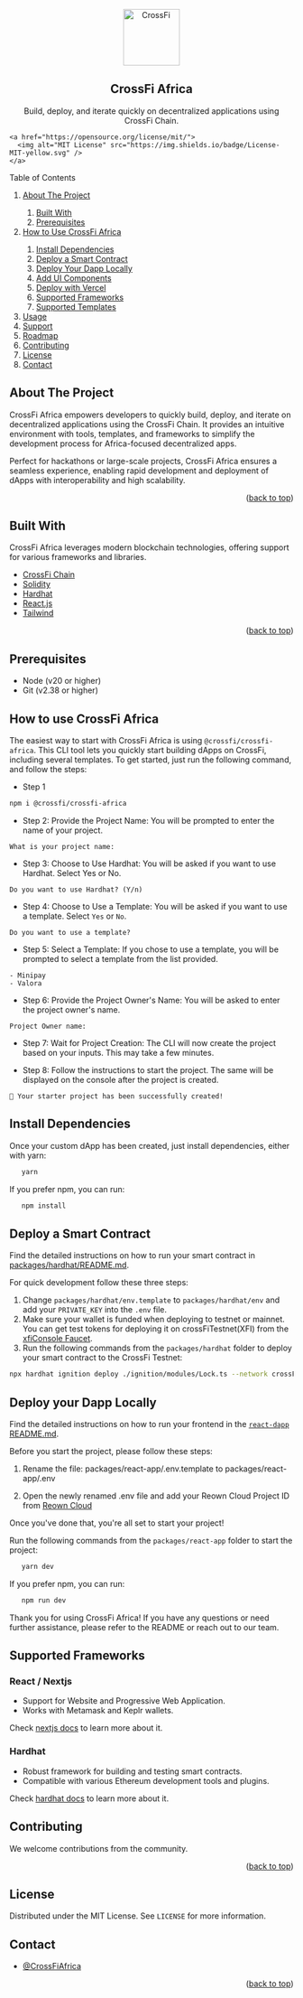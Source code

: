 <!-- TITLE -->
<p align="center">
  <img width="100px" src="https://miro.medium.com/v2/resize:fit:400/1*mb6-NZ7xv2HQmX29Kl_wPA.jpeg" align="center" alt="CrossFi" />
 <h2 align="center">CrossFi Africa</h2>
 <p align="center">Build, deploy, and iterate quickly on decentralized applications using CrossFi Chain.</p>
</p>
  <p align="center">
   
    <a href="https://opensource.org/license/mit/">
      <img alt="MIT License" src="https://img.shields.io/badge/License-MIT-yellow.svg" />
    </a>
  </p>
</p>

<!-- TABLE OF CONTENTS -->

<div> 
    <summary>Table of Contents</summary> 
        <ol> 
            <li><a href="#about-the-project">About The Project</a></li> 
            <ol> 
                <li><a href="#built-with">Built With</a></li> 
                <li><a href="#prerequisites">Prerequisites</a></li> 
            </ol> 
            <li><a href="#how-to-use-crossfi-africa">How to Use CrossFi Africa</a></li> 
            <ol> 
                <li><a href="#install-dependencies">Install Dependencies</a></li> 
                <li><a href="#deploy-a-smart-contract">Deploy a Smart Contract</a></li> 
                <li><a href="#deploy-your-dapp-locally">Deploy Your Dapp Locally</a></li> 
                <li><a href="#add-ui-components">Add UI Components</a></li> 
                <li><a href="#deploy-with-vercel">Deploy with Vercel</a></li> 
                <li><a href="#supported-frameworks">Supported Frameworks</a></li> 
                <li><a href="#supported-templates">Supported Templates</a></li> 
            </ol> 
            <li><a href="#usage">Usage</a></li> 
            <li><a href="#support">Support</a></li> 
            <li><a href="#roadmap">Roadmap</a></li> 
            <li><a href="#contributing">Contributing</a></li> 
            <li><a href="#license">License</a></li> 
            <li><a href="#contact">Contact</a></li> 
        </ol> 
</div>

<!-- ABOUT THE PROJECT -->

## About The Project

CrossFi Africa empowers developers to quickly build, deploy, and iterate on decentralized applications using the CrossFi Chain. It provides an intuitive environment with tools, templates, and frameworks to simplify the development process for Africa-focused decentralized apps.

Perfect for hackathons or large-scale projects, CrossFi Africa ensures a seamless experience, enabling rapid development and deployment of dApps with interoperability and high scalability.

<p align="right">(<a href="#top">back to top</a>)</p>

## Built With

CrossFi Africa leverages modern blockchain technologies, offering support for various frameworks and libraries.

- [CrossFi Chain](https://crossfi.org/)
- [Solidity](https://docs.soliditylang.org/en/v0.8.19/)
- [Hardhat](https://hardhat.org/)
- [React.js](https://reactjs.org/)
- [Tailwind](https://tailwindcss.com/)

<p align="right">(<a href="#top">back to top</a>)</p>

<!-- GETTING STARTED -->

## Prerequisites

- Node (v20 or higher)
- Git (v2.38 or higher)

## How to use CrossFi Africa

The easiest way to start with CrossFi Africa is using `@crossfi/crossfi-africa`. This CLI tool lets you quickly start building dApps on CrossFi, including several templates. To get started, just run the following command, and follow the steps:

- Step 1

```bash
npm i @crossfi/crossfi-africa
```

- Step 2: Provide the Project Name: You will be prompted to enter the name of your project.

```text
What is your project name:
```

- Step 3: Choose to Use Hardhat: You will be asked if you want to use Hardhat. Select Yes or No.

```text
Do you want to use Hardhat? (Y/n)
```

- Step 4: Choose to Use a Template: You will be asked if you want to use a template. Select `Yes` or `No`.

```text
Do you want to use a template?
```

- Step 5: Select a Template: If you chose to use a template, you will be prompted to select a template from the list provided.

```text
- Minipay
- Valora
```

- Step 6: Provide the Project Owner's Name: You will be asked to enter the project owner's name.

```text
Project Owner name:
```

- Step 7: Wait for Project Creation: The CLI will now create the project based on your inputs. This may take a few minutes.

- Step 8: Follow the instructions to start the project. The same will be displayed on the console after the project is created.

```text
🚀 Your starter project has been successfully created!
```

## Install Dependencies

Once your custom dApp has been created, just install dependencies, either with yarn:

```bash
   yarn
```

If you prefer npm, you can run:

```bash
   npm install
```

## Deploy a Smart Contract

Find the detailed instructions on how to run your smart contract in [packages/hardhat/README.md](./packages/hardhat/README.md).

For quick development follow these three steps:

1. Change `packages/hardhat/env.template` to `packages/hardhat/env` and add your `PRIVATE_KEY` into the `.env` file.
2. Make sure your wallet is funded when deploying to testnet or mainnet. You can get test tokens for deploying it on crossFiTestnet(XFI) from the [xfiConsole Faucet](https://test.xficonsole.com/cosmos-wallet).
3. Run the following commands from the `packages/hardhat` folder to deploy your smart contract to the CrossFi Testnet:

```bash
npx hardhat ignition deploy ./ignition/modules/Lock.ts --network crossFiTestnet
```

## Deploy your Dapp Locally

Find the detailed instructions on how to run your frontend in the [`react-dapp` README.md](./packages/react-app/README.md).

Before you start the project, please follow these steps:

1. Rename the file:
   packages/react-app/.env.template
   to
   packages/react-app/.env

2. Open the newly renamed .env file and add your Reown Cloud Project ID from [Reown Cloud](https://cloud.reown.com/app/)

Once you've done that, you're all set to start your project!

Run the following commands from the `packages/react-app` folder to start the project:

```bash
   yarn dev
```

If you prefer npm, you can run:

```bash
   npm run dev
```

Thank you for using CrossFi Africa! If you have any questions or need further assistance, please refer to the README or reach out to our team.


## Supported Frameworks

### React / Nextjs

- Support for Website and Progressive Web Application.
- Works with Metamask and Keplr wallets.

Check [nextjs docs](https://nextjs.org/docs) to learn more about it.

### Hardhat

- Robust framework for building and testing smart contracts.
- Compatible with various Ethereum development tools and plugins.

Check [hardhat docs](https://hardhat.org/hardhat-runner/docs/getting-started) to learn more about it.




<!-- CONTRIBUTING -->

## Contributing

We welcome contributions from the community.

<p align="right">(<a href="#top">back to top</a>)</p>

## License

Distributed under the MIT License. See `LICENSE` for more information.

<!-- CONTACT -->

## Contact

- [@CrossFiAfrica](https://x.com/CrossFiAfrica)

<p align="right">(<a href="#top">back to top</a>)</p>
